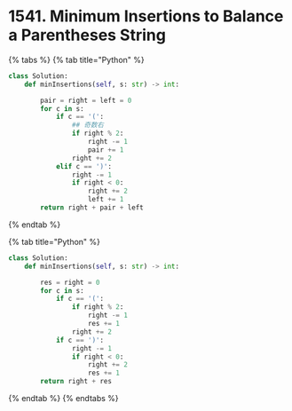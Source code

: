 # 1541. Minimum Insertions to Balance a Parentheses String

{% tabs %}
{% tab title="Python" %}
```python
class Solution:
    def minInsertions(self, s: str) -> int:

        pair = right = left = 0
        for c in s:
            if c == '(':
                ## 奇数右
                if right % 2:
                    right -= 1
                    pair += 1
                right += 2
            elif c == ')':
                right -= 1
                if right < 0:
                    right += 2
                    left += 1
        return right + pair + left
```
{% endtab %}

{% tab title="Python" %}
```python
class Solution:
    def minInsertions(self, s: str) -> int:

        res = right = 0
        for c in s:
            if c == '(':
                if right % 2:
                    right -= 1
                    res += 1
                right += 2
            if c == ')':
                right -= 1
                if right < 0:
                    right += 2
                    res += 1
        return right + res
```
{% endtab %}
{% endtabs %}

